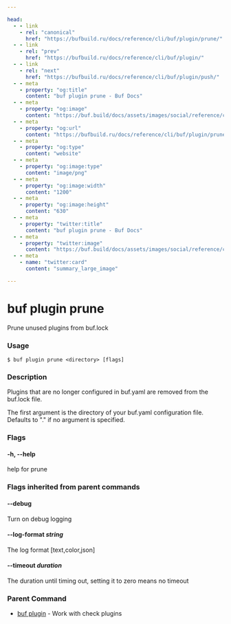 ```yaml
---

head:
  - - link
    - rel: "canonical"
      href: "https://bufbuild.ru/docs/reference/cli/buf/plugin/prune/"
  - - link
    - rel: "prev"
      href: "https://bufbuild.ru/docs/reference/cli/buf/plugin/"
  - - link
    - rel: "next"
      href: "https://bufbuild.ru/docs/reference/cli/buf/plugin/push/"
  - - meta
    - property: "og:title"
      content: "buf plugin prune - Buf Docs"
  - - meta
    - property: "og:image"
      content: "https://buf.build/docs/assets/images/social/reference/cli/buf/plugin/prune.png"
  - - meta
    - property: "og:url"
      content: "https://bufbuild.ru/docs/reference/cli/buf/plugin/prune/"
  - - meta
    - property: "og:type"
      content: "website"
  - - meta
    - property: "og:image:type"
      content: "image/png"
  - - meta
    - property: "og:image:width"
      content: "1200"
  - - meta
    - property: "og:image:height"
      content: "630"
  - - meta
    - property: "twitter:title"
      content: "buf plugin prune - Buf Docs"
  - - meta
    - property: "twitter:image"
      content: "https://buf.build/docs/assets/images/social/reference/cli/buf/plugin/prune.png"
  - - meta
    - name: "twitter:card"
      content: "summary_large_image"

---
```


# buf plugin prune

Prune unused plugins from buf.lock

### Usage

```console
$ buf plugin prune <directory> [flags]
```

### Description

Plugins that are no longer configured in buf.yaml are removed from the buf.lock file.

The first argument is the directory of your buf.yaml configuration file. Defaults to "." if no argument is specified.

### Flags

#### \-h, --help

help for prune

### Flags inherited from parent commands

#### \--debug

Turn on debug logging

#### \--log-format _string_

The log format \[text,color,json\]

#### \--timeout _duration_

The duration until timing out, setting it to zero means no timeout

### Parent Command

- [buf plugin](../) - Work with check plugins
